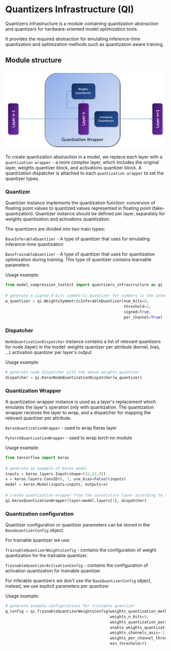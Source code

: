 # Quantizers Infrastructure (QI)

Quantizers infrastructure is a module containing quantization abstraction and quantizers for hardware-oriented model optimization tools.

It provides the required abstraction for emulating inference-time quantization and optimization methods such as quantization aware training. 

## Module structure

<img src="../../docsrc/images/quantization_infra.png" width="700">

To create quantization abstraction in a model,
we replace each layer with a `quantization wrapper` - a more complex layer, which includes the original layer, weights quantizer block, and activations quantizer block. A quantization dispatcher is attached to each  `quantization wrapper` to set the quantizer types.


### Quantizer

Quantizer instance implements the quantization function: conversion of floating point values to quantized values represented in floating point (fake-quantization).
Quantizer instance should be defined per layer, separately for weights quantization and activations quantization.

The quantizers are divided into two main types:

`BaseInferableQuantizer` - A type of quantizer that uses for emulating inference-time quantization   

`BaseTrainableQuantizer` - A type of quantizer that uses for quantization optimization during training. This type of quantizer contains learnable parameters

Usage example:

```python
from model_compression_toolkit import quantizers_infrastructure as qi

# generate a signed 8-bits symmetric quantizer for numbers in the interval [-2,2) 
w_quantizer = qi.WeightsSymmetricInferableQuantizer(num_bits=8,
                                                    threshold=2,
                                                    signed=True,
                                                    per_channel=True)
```
### Dispatcher

`NodeQuantizationDispatcher` instance contains a list of relevant quantizers for node (layer) in the model:
weights quantizer per attribute (kernel, bias, ...)
activation quantizer per layer's output

Usage example:

```python
# generate node dispatcher with the above weights quantizer 
dispatcher = qi.KerasNodeQuantizationDispatcher(w_quantizer)
```
### Quantization Wrapper

A quantization wrapper instance is used as a layer's replacement which emulates the layer's operation only with quantization.
The quantization wrapper receives the layer to wrap, and a dispatcher for mapping the relevant quantizer per attribute. 

`KerasQuantizationWrapper` - used to wrap Keras layer

`PytorchQuantizationWrapper` - used to wrap torch nn module

Usage example:

```python
from tensorflow import keras

# generate an example of Keras model
inputs = keras.layers.Input(shape=(32,32,3))
x = keras.layers.Conv2D(6, 7, use_bias=False)(inputs)
model = keras.Model(inputs=inputs, outputs=x)

# create quantization wrapper from the convolution layer according to the dispatcher
qi.KerasQuantizationWrapper(layer=model.layers[1], dispatcher)
```

### Quantization configuration

Quantizer configuration or quantizer parameters can be stored in the `BaseQuantizerConfig` object. 

For trainable quantizer we use:

`TrainableQuantizerWeightsConfig` - contains the configuration of weight quantization for the trainable quantizer.

`TrainableQuantizerActivationConfig` - contains the configuration of activation quantization for trainable quantizer

For inferable quantizers we don't use the `BaseQuantizerConfig` object, instead, we use explicit parameters per quantizer  

Usage example:
```python
# generate example configurations for trainable quantizer
q_config = qi.TrainableQuantizerWeightsConfig(weights_quantization_method=QuantizationMethod.POWER_OF_TWO,
                                              weights_n_bits=9,
                                              weights_quantization_params={},
                                              enable_weights_quantization=True,
                                              weights_channels_axis=-1,
                                              weights_per_channel_threshold=True,
                                              min_threshold=0)


```



